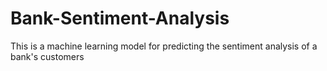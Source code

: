 # Bank-Sentiment-Analysis
This is a machine learning model for predicting the sentiment analysis of a bank's customers
